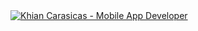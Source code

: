 <a href="https://khiancarasicas.github.io/">
  <img
    alt="Khian Carasicas - Mobile App Developer"
    src="https://raw.githubusercontent.com/khiancarasicas/khiancarasicas/main/media/banner.png"
  />
</a>